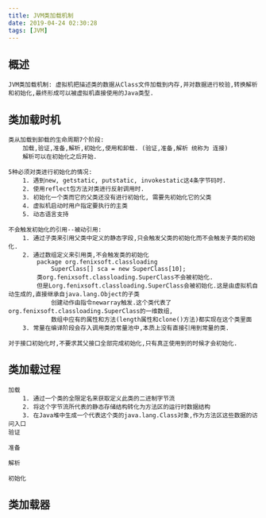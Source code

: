 ```yaml
---
title: JVM类加载机制
date: 2019-04-24 02:30:28
tags: [JVM]
---
```

## 概述
    JVM类加载机制: 虚拟机把描述类的数据从Class文件加载到内存,并对数据进行校验,转换解析和初始化,最终形成可以被虚拟机直接使用的Java类型.

## 类加载时机
    类从加载到卸载的生命周期7个阶段: 
        加载,验证,准备,解析,初始化,使用和卸载. (验证,准备,解析 统称为 连接)
        解析可以在初始化之后开始.

    5种必须对类进行初始化的情况:
        1. 遇到new, getstatic, putstatic, invokestatic这4条字节码时.
        2. 使用reflect包方法对类进行反射调用时.
        3. 初始化一个类而它的父类还没有进行初始化, 需要先初始化它的父类
        4. 虚拟机启动时用户指定要执行的主类
        5. 动态语言支持

    不会触发初始化的引用--被动引用:
        1. 通过子类来引用父类中定义的静态字段,只会触发父类的初始化而不会触发子类的初始化.
        2. 通过数组定义来引用类,不会触发类的初始化
            package org.fenixsoft.classloading
                SuperClass[] sca = new SuperClass[10];
            类org.fenixsoft.classloading.SuperClass不会被初始化.
            但是Lorg.fenixsoft.classloading.SuperClass会被初始化.这是由虚拟机自动生成的,直接继承自java.lang.Object的子类
                创建动作由指令newarray触发.这个类代表了org.fenixsoft.classloading.SuperClass的一维数组,
                数组中应有的属性和方法(length属性和clone()方法)都实现在这个类里面
        3. 常量在编译阶段会存入调用类的常量池中,本质上没有直接引用到常量的类.

    对于接口初始化时,不要求其父接口全部完成初始化,只有真正使用到的时候才会初始化.
                                       

## 类加载过程
    加载
        1. 通过一个类的全限定名来获取定义此类的二进制字节流
        2. 将这个字节流所代表的静态存储结构转化为方法区的运行时数据结构
        3. 在Java堆中生成一个代表这个类的java.lang.Class对象,作为方法区这些数据的访问入口
    验证

    准备

    解析

    初始化
## 类加载器
